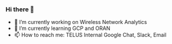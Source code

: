 ### Hi there 👋
- 🔭 I’m currently working on Wireless Network Analytics
- 🌱 I’m currently learning GCP and ORAN
- 📫 How to reach me: TELUS Internal Google Chat, Slack, Email

<!--
**graemeduggan/graemeduggan** is a ✨ _special_ ✨ repository because its `README.md` (this file) appears on your GitHub profile.

Here are some ideas to get you started:

- 🔭 I’m currently working on ...
- 🌱 I’m currently learning ...
- 👯 I’m looking to collaborate on ...
- 🤔 I’m looking for help with ...
- 💬 Ask me about ...
- 📫 How to reach me: ...
- 😄 Pronouns: ...
- ⚡ Fun fact: ...
-->
